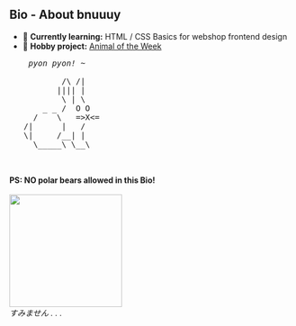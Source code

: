 <!DOCTYPE html>
<html>
<head>
  <h2>Bio - About bnuuuy</h2>
</head>
<body>
  <div class="main">
    <p>
      <ul class="BioPoints">
        <li>🌱 <strong>Currently learning:</strong> HTML / CSS Basics for webshop frontend design</li>
        <li>🐇 <strong>Hobby project:</strong> <a href="https://animal-of-the-week.fly.dev/" target="_blank">Animal of the Week</a></li>
      </ul>
    <pre class="ASCII">
    <em>pyon pyon! ~</em><br>
           /\ /|
          |||| |
           \ | \
       _ _ /  O O
     /    \   =>X<=
   /|      |   /
   \|     /__| |
     \_____\ \__\
  </pre><br>
  <span><strong>PS: NO polar bears allowed in this Bio!</strong></span><br><br>
  <img ID="Bepo" src="https://i.pinimg.com/474x/c2/3a/a7/c23aa7a82d768dccf07975d8aa2c8312.jpg" height="200px;"><br>
  <span><em>すみません . . .</em>
</p>
</div>

</body>
</html>







